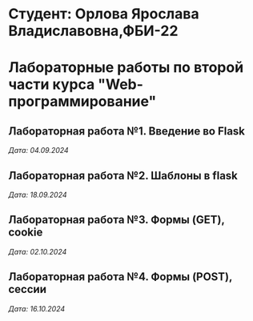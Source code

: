 # Студент: Орлова Ярослава Владиславовна,ФБИ-22

# Лабораторные работы по второй части курса "Web-программирование"

## Лабораторная работа №1. Введение во Flask

*Дата: 04.09.2024*

## Лабораторная работа №2. Шаблоны в flask

*Дата: 18.09.2024*

## Лабораторная работа №3. Формы (GET), cookie

*Дата: 02.10.2024*

## Лабораторная работа №4. Формы (POST), сессии

*Дата: 16.10.2024*